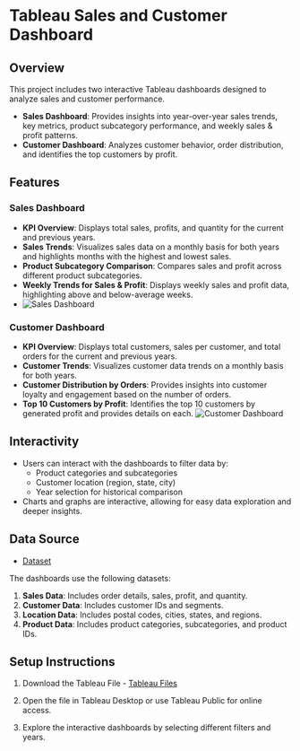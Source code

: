 # Tableau Sales and Customer Dashboard

## Overview
This project includes two interactive Tableau dashboards designed to analyze sales and customer performance. 

- **Sales Dashboard**: Provides insights into year-over-year sales trends, key metrics, product subcategory performance, and weekly sales & profit patterns.
- **Customer Dashboard**: Analyzes customer behavior, order distribution, and identifies the top customers by profit.

## Features

### Sales Dashboard
- **KPI Overview**: Displays total sales, profits, and quantity for the current and previous years.
- **Sales Trends**: Visualizes sales data on a monthly basis for both years and highlights months with the highest and lowest sales.
- **Product Subcategory Comparison**: Compares sales and profit across different product subcategories.
- **Weekly Trends for Sales & Profit**: Displays weekly sales and profit data, highlighting above and below-average weeks.
- ![Sales Dashboard](https://github.com/user-attachments/assets/828c96b0-3915-4283-84d6-d770593d966c)


### Customer Dashboard
- **KPI Overview**: Displays total customers, sales per customer, and total orders for the current and previous years.
- **Customer Trends**: Visualizes customer data trends on a monthly basis for both years.
- **Customer Distribution by Orders**: Provides insights into customer loyalty and engagement based on the number of orders.
- **Top 10 Customers by Profit**: Identifies the top 10 customers by generated profit and provides details on each.
![Customer Dashboard](https://github.com/user-attachments/assets/e7dc4a11-576c-4f35-9cf8-10c5ea8976b8)

## Interactivity
- Users can interact with the dashboards to filter data by:
  - Product categories and subcategories
  - Customer location (region, state, city)
  - Year selection for historical comparison
- Charts and graphs are interactive, allowing for easy data exploration and deeper insights.

## Data Source
- <a href="https://github.com/aswinroshanrajendran/Sales-Analysis-Dashboard/blob/main/Dataset.zip"> Dataset</a>

The dashboards use the following datasets:
1. **Sales Data**: Includes order details, sales, profit, and quantity.
2. **Customer Data**: Includes customer IDs and segments.
3. **Location Data**: Includes postal codes, cities, states, and regions.
4. **Product Data**: Includes product categories, subcategories, and product IDs.

## Setup Instructions
1. Download the Tableau File - <a href="https://github.com/aswinroshanrajendran/Sales-Analysis-Dashboard/blob/main/Tableau.zip"> Tableau Files</a>

2. Open the file in Tableau Desktop or use Tableau Public for online access.
3. Explore the interactive dashboards by selecting different filters and years.



